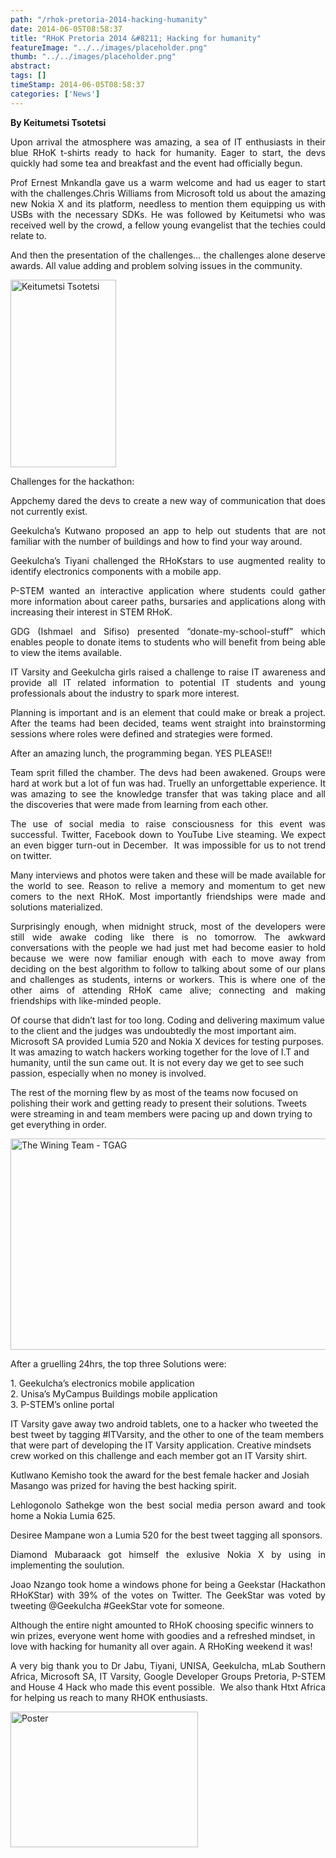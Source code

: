 ```yaml
---
path: "/rhok-pretoria-2014-hacking-humanity" 
date: 2014-06-05T08:58:37 
title: "RHoK Pretoria 2014 &#8211; Hacking for humanity" 
featureImage: "../../images/placeholder.png" 
thumb: "../../images/placeholder.png" 
abstract:  
tags: [] 
timeStamp: 2014-06-05T08:58:37 
categories: ['News'] 
---
```


<p style="text-align: justify;"><b>By Keitumetsi Tsotetsi</b></p>
<p style="text-align: justify;">Upon arrival the atmosphere was amazing, a sea of IT enthusiasts in their blue RHoK t-shirts ready to hack for humanity. Eager to start, the devs quickly had some tea and breakfast and the event had officially begun.</p>
<p style="text-align: justify;">Prof Ernest Mnkandla gave us a warm welcome and had us eager to start with the challenges.Chris Williams from Microsoft told us about the amazing new Nokia X and its platform, needless to mention them equipping us with USBs with the necessary SDKs. He was followed by Keitumetsi who was received well by the crowd, a fellow young evangelist that the techies could relate to.</p>
<p style="text-align: justify;">And then the presentation of the challenges… the challenges alone deserve awards. All value adding and problem solving issues in the community.</p>
<p style="text-align: justify;"><a href="http://mlab/wp-content/uploads/2014/06/Keitumetsi-Tsotetsi.jpg"><img class="alignleft wp-image-1411 size-medium" src="http://mlab/wp-content/uploads/2014/06/Keitumetsi-Tsotetsi-169x300.jpg" alt="Keitumetsi Tsotetsi" width="169" height="300" srcset="https://mlab.co.za/wp-content/uploads/2014/06/Keitumetsi-Tsotetsi-169x300.jpg 169w, https://mlab.co.za/wp-content/uploads/2014/06/Keitumetsi-Tsotetsi.jpg 577w" sizes="(max-width: 169px) 100vw, 169px" /></a></p>
<p style="text-align: justify;">Challenges for the hackathon:</p>
<p style="text-align: justify;">Appchemy dared the devs to create a new way of communication that does not currently exist.</p>
<p style="text-align: justify;">Geekulcha’s Kutwano proposed an app to help out students that are not familiar with the number of buildings and how to find your way around.</p>
<p style="text-align: justify;">Geekulcha&#8217;s Tiyani challenged the RHoKstars to use augmented reality to identify electronics components with a mobile app.</p>
<p style="text-align: justify;">P-STEM wanted an interactive application where students could gather more information about career paths, bursaries and applications along with increasing their interest in STEM RHoK.</p>
<p style="text-align: justify;">GDG (Ishmael and Sifiso) presented “donate-my-school-stuff” which enables people to donate items to students who will benefit from being able to view the items available.</p>
<p style="text-align: justify;">IT Varsity and Geekulcha girls raised a challenge to raise IT awareness and provide all IT related information to potential IT students and young professionals about the industry to spark more interest.</p>
<p style="text-align: justify;">Planning is important and is an element that could make or break a project. After the teams had been decided, teams went straight into brainstorming sessions where roles were defined and strategies were formed.</p>
<p style="text-align: justify;">After an amazing lunch, the programming began. YES PLEASE!!</p>
<p style="text-align: justify;">Team sprit filled the chamber. The devs had been awakened. Groups were hard at work but a lot of fun was had. Truelly an unforgettable experience. It was amazing to see the knowledge transfer that was taking place and all the discoveries that were made from learning from each other.</p>
<p style="text-align: justify;">The use of social media to raise consciousness for this event was successful. Twitter, Facebook down to YouTube Live steaming. We expect an even bigger turn-out in December.  It was impossible for us to not trend on twitter.</p>
<p style="text-align: justify;">Many interviews and photos were taken and these will be made available for the world to see. Reason to relive a memory and momentum to get new comers to the next RHoK. Most importantly friendships were made and solutions materialized.</p>
<p style="text-align: justify;">Surprisingly enough, when midnight struck, most of the developers were still wide awake coding like there is no tomorrow. The awkward conversations with the people we had just met had become easier to hold because we were now familiar enough with each to move away from deciding on the best algorithm to follow to talking about some of our plans and challenges as students, interns or workers. This is where one of the other aims of attending RHoK came alive; connecting and making friendships with like-minded people.</p>
<p>Of course that didn&#8217;t last for too long. Coding and delivering maximum value to the client and the judges was undoubtedly the most important aim. Microsoft SA provided Lumia 520 and Nokia X devices for testing purposes. It was amazing to watch hackers working together for the love of I.T and humanity, until the sun came out. It is not every day we get to see such passion, especially when no money is involved.</p>
<p>The rest of the morning flew by as most of the teams now focused on polishing their work and getting ready to present their solutions. Tweets were streaming in and team members were pacing up and down trying to get everything in order.</p>
<p style="text-align: justify;"><a href="http://mlab/wp-content/uploads/2014/06/The-Wining-Team-TGAG.jpg"><img class="alignleft size-full wp-image-1412" src="http://mlab/wp-content/uploads/2014/06/The-Wining-Team-TGAG.jpg" alt="The Wining Team - TGAG" width="599" height="338" srcset="https://mlab.co.za/wp-content/uploads/2014/06/The-Wining-Team-TGAG.jpg 599w, https://mlab.co.za/wp-content/uploads/2014/06/The-Wining-Team-TGAG-300x169.jpg 300w" sizes="(max-width: 599px) 100vw, 599px" /></a></p>
<p style="text-align: justify;">After a gruelling 24hrs, the top three Solutions were:</p>
<p style="text-align: justify;">1. Geekulcha&#8217;s electronics mobile application<br />
2. Unisa&#8217;s MyCampus Buildings mobile application<br />
3. P-STEM&#8217;s online portal</p>
<p>IT Varsity gave away two android tablets, one to a hacker who tweeted the best tweet by tagging #ITVarsity, and the other to one of the team members that were part of developing the IT Varsity application. Creative mindsets crew worked on this challenge and each member got an IT Varsity shirt.</p>
<p>Kutlwano Kemisho took the award for the best female hacker and Josiah Masango was prized for having the best hacking spirit.</p>
<p style="text-align: justify;">Lehlogonolo Sathekge won the best social media person award and took home a Nokia Lumia 625.</p>
<p style="text-align: justify;">Desiree Mampane won a Lumia 520 for the best tweet tagging all sponsors.</p>
<p style="text-align: justify;">Diamond Mubaraack got himself the exlusive Nokia X by using in implementing the soulution.</p>
<p style="text-align: justify;">Joao Nzango took home a windows phone for being a Geekstar (Hackathon RHoKStar) with 39% of the votes on Twitter. The GeekStar was voted by tweeting @Geekulcha #GeekStar vote for someone.</p>
<p>Although the entire night amounted to RHoK choosing specific winners to win prizes, everyone went home with goodies and a refreshed mindset, in love with hacking for humanity all over again. A RHoKing weekend it was!</p>
<p style="text-align: justify;">A very big thank you to Dr Jabu, Tiyani, UNISA, Geekulcha, mLab Southern Africa, Microsoft SA, IT Varsity, Google Developer Groups Pretoria, P-STEM and House 4 Hack who made this event possible.  We also thank Htxt Africa for helping us reach to many RHOK enthusiasts.</p>
<p><a href="http://mlab/wp-content/uploads/2014/06/Poster.png"><img class="wp-image-1413 size-medium aligncenter" src="http://mlab/wp-content/uploads/2014/06/Poster-300x217.png" alt="Poster" width="300" height="217" /></a></p>
